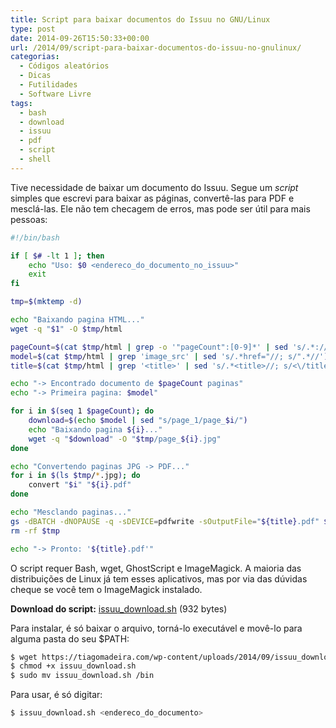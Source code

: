 ```yaml
---
title: Script para baixar documentos do Issuu no GNU/Linux
type: post
date: 2014-09-26T15:50:33+00:00
url: /2014/09/script-para-baixar-documentos-do-issuu-no-gnulinux/
categorias:
  - Códigos aleatórios
  - Dicas
  - Futilidades
  - Software Livre
tags:
  - bash
  - download
  - issuu
  - pdf
  - script
  - shell
---
```


Tive necessidade de baixar um documento do Issuu. Segue um _script_ simples que escrevi para baixar as páginas, convertê-las para PDF e mesclá-las. Ele não tem checagem de erros, mas pode ser útil para mais pessoas:

```bash
#!/bin/bash

if [ $# -lt 1 ]; then
    echo "Uso: $0 <endereco_do_documento_no_issuu>"
    exit
fi

tmp=$(mktemp -d)

echo "Baixando pagina HTML..."
wget -q "$1" -O $tmp/html

pageCount=$(cat $tmp/html | grep -o '"pageCount":[0-9]*' | sed 's/.*://')
model=$(cat $tmp/html | grep 'image_src' | sed 's/.*href="//; s/".*//')
title=$(cat $tmp/html | grep '<title>' | sed 's/.*<title>//; s/<\/title>.*//')

echo "-> Encontrado documento de $pageCount paginas"
echo "-> Primeira pagina: $model"

for i in $(seq 1 $pageCount); do
    download=$(echo $model | sed "s/page_1/page_$i/")
    echo "Baixando pagina ${i}..."
    wget -q "$download" -O "$tmp/page_${i}.jpg"
done

echo "Convertendo paginas JPG -> PDF..."
for i in $(ls $tmp/*.jpg); do
    convert "$i" "${i}.pdf"
done

echo "Mesclando paginas..."
gs -dBATCH -dNOPAUSE -q -sDEVICE=pdfwrite -sOutputFile="${title}.pdf" $tmp/page_*.pdf
rm -rf $tmp

echo "-> Pronto: '${title}.pdf'"
```

O script requer Bash, wget, GhostScript e ImageMagick. A maioria das distribuições de Linux já tem esses aplicativos, mas por via das dúvidas cheque se você tem o ImageMagick instalado.

**Download do script:** <a href="/wp-content/uploads/2014/09/issuu_download.sh">issuu_download.sh</a> (932 bytes)

Para instalar, é só baixar o arquivo, torná-lo executável e movê-lo para alguma pasta do seu \$PATH:

```bash
$ wget https://tiagomadeira.com/wp-content/uploads/2014/09/issuu_download.sh
$ chmod +x issuu_download.sh
$ sudo mv issuu_download.sh /bin
```

Para usar, é só digitar:

```bash
$ issuu_download.sh <endereco_do_documento>
```
